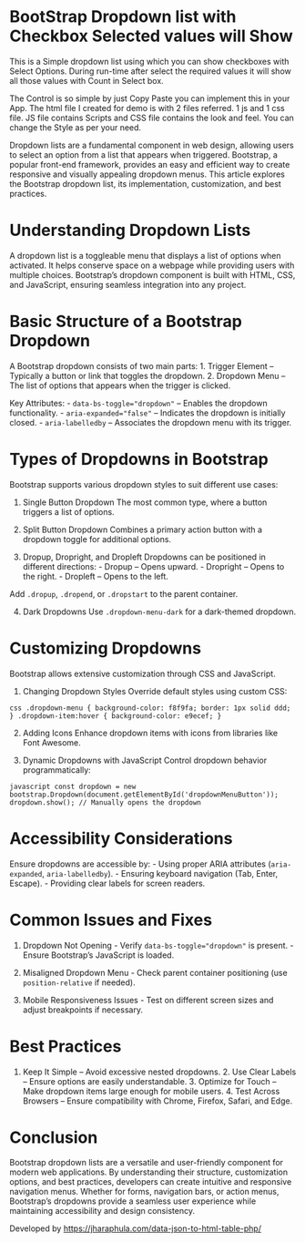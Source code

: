 # BootStrap Dropdown list with Checkbox Selected values will Show

This is a Simple dropdown list using which you can show checkboxes with Select Options. During run-time after select the required values it will show all those values with Count in Select box.

The Control is so simple by just Copy Paste you can implement this in your App. The html file I created for demo is with 2 files referred. 1 js and 1 css file. JS file contains Scripts and CSS file contains the look and feel. You can change the Style as per your need.

Dropdown lists are a fundamental component in web design, allowing users to select an option from a list that appears when triggered. Bootstrap, a popular front-end framework, provides an easy and efficient way to create responsive and visually appealing dropdown menus. This article explores the Bootstrap dropdown list, its implementation, customization, and best practices.

# Understanding Dropdown Lists #

A dropdown list is a toggleable menu that displays a list of options when activated. It helps conserve space on a webpage while providing users with multiple choices. Bootstrap’s dropdown component is built with HTML, CSS, and JavaScript, ensuring seamless integration into any project.

# Basic Structure of a Bootstrap Dropdown #

A Bootstrap dropdown consists of two main parts: 1. Trigger Element – Typically a button or link that toggles the dropdown. 2. Dropdown Menu – The list of options that appears when the trigger is clicked.

Key Attributes: - `data-bs-toggle="dropdown"` – Enables the dropdown functionality. - `aria-expanded="false"` – Indicates the dropdown is initially closed. - `aria-labelledby` – Associates the dropdown menu with its trigger.

# Types of Dropdowns in Bootstrap #

Bootstrap supports various dropdown styles to suit different use cases:

1. Single Button Dropdown The most common type, where a button triggers a list of options.

2. Split Button Dropdown Combines a primary action button with a dropdown toggle for additional options.

3. Dropup, Dropright, and Dropleft Dropdowns can be positioned in different directions: - Dropup – Opens upward. - Dropright – Opens to the right. - Dropleft – Opens to the left.

Add `.dropup`, `.dropend`, or `.dropstart` to the parent container.

4. Dark Dropdowns Use `.dropdown-menu-dark` for a dark-themed dropdown.

# Customizing Dropdowns #

Bootstrap allows extensive customization through CSS and JavaScript.

1. Changing Dropdown Styles Override default styles using custom CSS:

```css .dropdown-menu { background-color: f8f9fa; border: 1px solid ddd; } .dropdown-item:hover { background-color: e9ecef; } ```

2. Adding Icons Enhance dropdown items with icons from libraries like Font Awesome.

3. Dynamic Dropdowns with JavaScript Control dropdown behavior programmatically:

```javascript const dropdown = new bootstrap.Dropdown(document.getElementById('dropdownMenuButton')); dropdown.show(); // Manually opens the dropdown ```

# Accessibility Considerations #

Ensure dropdowns are accessible by: - Using proper ARIA attributes (`aria-expanded`, `aria-labelledby`). - Ensuring keyboard navigation (Tab, Enter, Escape). - Providing clear labels for screen readers.

# Common Issues and Fixes #

1. Dropdown Not Opening - Verify `data-bs-toggle="dropdown"` is present. - Ensure Bootstrap’s JavaScript is loaded.

2. Misaligned Dropdown Menu - Check parent container positioning (use `position-relative` if needed).

3. Mobile Responsiveness Issues - Test on different screen sizes and adjust breakpoints if necessary.

# Best Practices #

1. Keep It Simple – Avoid excessive nested dropdowns. 2. Use Clear Labels – Ensure options are easily understandable. 3. Optimize for Touch – Make dropdown items large enough for mobile users. 4. Test Across Browsers – Ensure compatibility with Chrome, Firefox, Safari, and Edge.

# Conclusion #

Bootstrap dropdown lists are a versatile and user-friendly component for modern web applications. By understanding their structure, customization options, and best practices, developers can create intuitive and responsive navigation menus. Whether for forms, navigation bars, or action menus, Bootstrap’s dropdowns provide a seamless user experience while maintaining accessibility and design consistency.

Developed by https://jharaphula.com/data-json-to-html-table-php/
